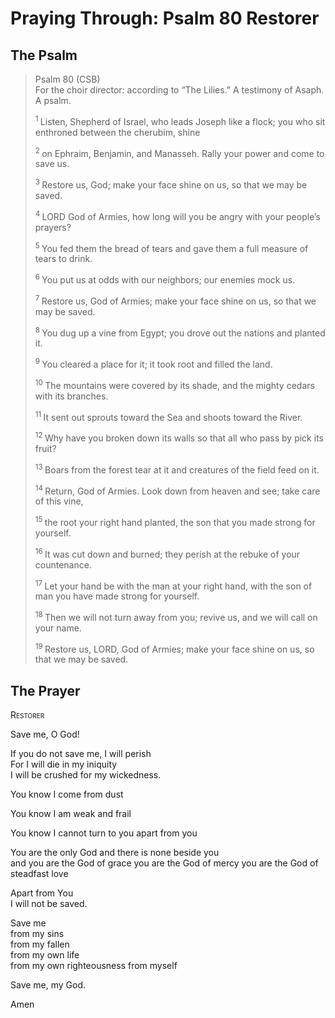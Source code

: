 # Praying Through: Psalm 80 Restorer

## The Psalm

>Psalm 80 (CSB)  
> For the choir director: according to “The Lilies.” A testimony of Asaph. A psalm. 
>
><sup> 1 </sup> Listen, Shepherd of Israel, who leads Joseph like a flock; you who sit enthroned between the cherubim, shine 
>
><sup> 2 </sup> on Ephraim, Benjamin, and Manasseh. Rally your power and come to save us. 
>
><sup> 3 </sup> Restore us, God; make your face shine on us, so that we may be saved. 
>
><sup> 4 </sup> LORD God of Armies, how long will you be angry with your people’s prayers? 
>
><sup> 5 </sup> You fed them the bread of tears and gave them a full measure of tears to drink. 
>
><sup> 6 </sup> You put us at odds with our neighbors; our enemies mock us. 
>
><sup> 7 </sup> Restore us, God of Armies; make your face shine on us, so that we may be saved. 
>
><sup> 8 </sup> You dug up a vine from Egypt; you drove out the nations and planted it. 
>
><sup> 9 </sup> You cleared a place for it; it took root and filled the land. 
>
><sup> 10 </sup> The mountains were covered by its shade, and the mighty cedars with its branches. 
>
><sup> 11 </sup> It sent out sprouts toward the Sea and shoots toward the River. 
>
><sup> 12 </sup> Why have you broken down its walls so that all who pass by pick its fruit? 
>
><sup> 13 </sup> Boars from the forest tear at it and creatures of the field feed on it. 
>
><sup> 14 </sup> Return, God of Armies. Look down from heaven and see; take care of this vine, 
>
><sup> 15 </sup> the root your right hand planted, the son that you made strong for yourself. 
>
><sup> 16 </sup> It was cut down and burned; they perish at the rebuke of your countenance. 
>
><sup> 17 </sup> Let your hand be with the man at your right hand, with the son of man you have made strong for yourself. 
>
><sup> 18 </sup> Then we will not turn away from you; revive us, and we will call on your name. 
>
><sup> 19 </sup> Restore us, LORD, God of Armies; make your face shine on us, so that we may be saved.

## The Prayer

<div style="font-variant: small-caps;">
Restorer
</div>


Save me, O God!

If you do not save me, I will perish  
  For I will die in my iniquity  
  I will be crushed for my wickedness.

You know I come from dust

You know I am weak and frail

You know I cannot turn to you apart from you

You are the only God and there is none beside you  
  and you are the God of grace
  you are the God of mercy
  you are the God of steadfast love

Apart from You  
  I will not be saved.

Save me  
  from my sins  
  from my fallen  
  from my own life  
  from my own righteousness 
  from myself

Save me, my God.

Amen
